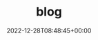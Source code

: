 ---
title : "blog"
description: "blog"
lead: ""
date: 2022-12-28T08:48:45+00:00
lastmod: 2023-01-08T08:48:45+00:00
draft: false
images: []
---